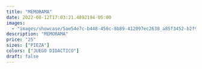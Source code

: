 ```yaml
---
title: "MEMORAMA"
date: 2022-08-12T17:03:21.4892194-05:00
images:
  - "images/showcase/5ae54e7c-b448-456c-8b89-412097ec2638_a85f3452-b2f9-4be7-a668-e3ba7722ae0f.webp"
description: "MEMORAMA"
price: "25"
sizes: ["PIEZA"]
colors: ["JUEGO DIDACTICO"]
draft: false
---
```

